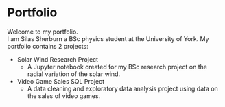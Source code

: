 # Portfolio
Welcome to my portfolio.  
I am Silas Sherburn a BSc physics student at the University of York. My portfolio contains 2 projects:  
- Solar Wind Research Project
  - A Jupyter notebook created for my BSc research project on the radial variation of the solar wind.
- Video Game Sales SQL Project
  - A data cleaning and exploratory data analysis project using data on the sales of video games.

